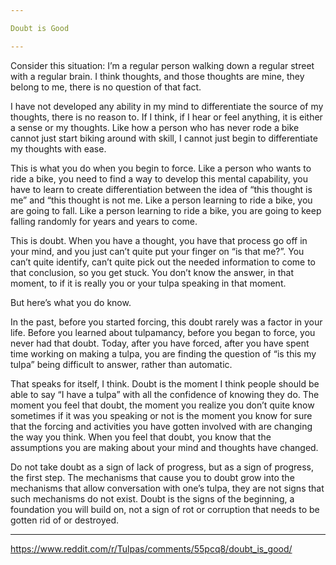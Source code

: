 ```yaml
---

Doubt is Good

---
```


Consider this situation: I’m a regular person walking down a regular street with a regular brain. I think thoughts, and those thoughts are mine, they belong to me, there is no question of that fact.

I have not developed any ability in my mind to differentiate the source of my thoughts, there is no reason to. If I think, if I hear or feel anything, it is either a sense or my thoughts. Like how a person who has never rode a bike cannot just start biking around with skill, I cannot just begin to differentiate my thoughts with ease.

This is what you do when you begin to force. Like a person who wants to ride a bike, you need to find a way to develop this mental capability, you have to learn to create differentiation between the idea of “this thought is me” and “this thought is not me. Like a person learning to ride a bike, you are going to fall. Like a person learning to ride a bike, you are going to keep falling randomly for years and years to come.

This is doubt. When you have a thought, you have that process go off in your mind, and you just can’t quite put your finger on “is that me?”. You can’t quite identify, can’t quite pick out the needed information to come to that conclusion, so you get stuck. You don’t know the answer, in that moment, to if it is really you or your tulpa speaking in that moment.

But here’s what you do know.

In the past, before you started forcing, this doubt rarely was a factor in your life. Before you learned about tulpamancy, before you began to force, you never had that doubt. Today, after you have forced, after you have spent time working on making a tulpa, you are finding the question of “is this my tulpa” being difficult to answer, rather than automatic.

That speaks for itself, I think. Doubt is the moment I think people should be able to say “I have a tulpa” with all the confidence of knowing they do. The moment you feel that doubt, the moment you realize you don’t quite know sometimes if it was you speaking or not is the moment you know for sure that the forcing and activities you have gotten involved with are changing the way you think. When you feel that doubt, you know that the assumptions you are making about your mind and thoughts have changed.

Do not take doubt as a sign of lack of progress, but as a sign of progress, the first step. The mechanisms that cause you to doubt grow into the mechanisms that allow conversation with one’s tulpa, they are not signs that such mechanisms do not exist. Doubt is the signs of the beginning, a foundation you will build on, not a sign of rot or corruption that needs to be gotten rid of or destroyed.

---

https://www.reddit.com/r/Tulpas/comments/55pcq8/doubt_is_good/
